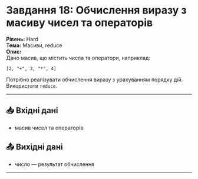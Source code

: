 # Завдання 18: Обчислення виразу з масиву чисел та операторів  

**Рівень:** Hard  
**Тема:** Масиви, reduce  
**Опис:**  
Дано масив, що містить числа та оператори, наприклад:  

`[2, "+", 3, "*", 4]`  

Потрібно реалізувати обчислення виразу з урахуванням порядку дій. Використати `reduce`.  

---  

## 📥 Вхідні дані
- масив чисел та операторів  

## 📤 Вихідні дані
- число — результат обчислення  

---